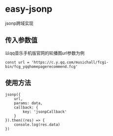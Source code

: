 # easy-jsonp
jsonp跨域实现
## 传入参数值
以qq音乐手机版官网的轮播图url参数为例
```
const url = 'https://c.y.qq.com/musichall/fcgi-bin/fcg_yqqhomepagerecommend.fcg'
```
## 使用方法
```
jsonp({
    url,
    params: data,
    callback: {
        key: 'jsonpCallback'
    }
}).then((res) => {
    console.log(res.data)
})
```
